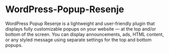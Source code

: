 # WordPress-Popup-Resenje
WordPress Popup Resenje is a lightweight and user-friendly plugin that displays fully customizable popups on your website — at the top and/or bottom of the screen.  You can display announcements, ads, HTML content, or any styled message using separate settings for the top and bottom popups.
